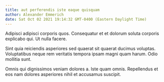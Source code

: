 ```yaml
---
title: aut perferendis iste eaque quisquam
author: Alexander Emmerich
date: Sat Oct 02 2021 19:14:32 GMT-0400 (Eastern Daylight Time)
---
```

Adipisci adipisci corporis quos. Consequatur et et dolorum soluta corporis explicabo qui. Ut nulla facere.

 Sint quia reiciendis asperiores sed quaerat sit quaerat ducimus voluptas. Voluptatibus neque rem veritatis tempora ipsam magni quam harum. Odio mollitia sunt.

 Omnis qui dignissimos veniam dolores a. Iste quam omnis. Repellendus et eos nam dolores asperiores nihil et accusamus suscipit.